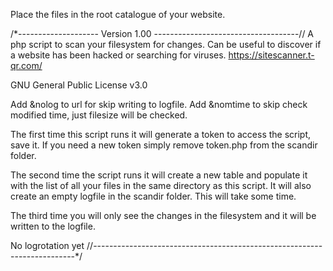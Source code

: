 Place the files in the root catalogue of your website.


/*-------------------- Version 1.00 ------------------------------------//
 A php script to scan your filesystem for changes. Can be useful to discover if a website has been hacked or searching for viruses. 
https://sitescanner.t-qr.com/

GNU General Public License v3.0

Add &nolog to url for skip writing to logfile.
Add &nomtime to skip check modified time, just filesize will be checked.

The first time this script runs it will generate a token to access the script, save it. If you need a new token simply remove token.php from the scandir folder. 

The second time the script runs it will create a new table and populate it with the list of all your files in the same directory as this script. It will also create an empty logfile in the scandir folder. This will take some time.

The third time you will only see the changes in the filesystem and it will be written to the logfile. 

No logrotation yet
//-------------------------------------------------------------------------*/
